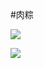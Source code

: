 #肉粽

![](https://s3-ap-northeast-1.amazonaws.com/yushengc-blog/Recipe/%E8%82%89%E7%B2%BD/20170424_184219.jpg)

![](https://s3-ap-northeast-1.amazonaws.com/yushengc-blog/Recipe/%E8%82%89%E7%B2%BD/20170424_184238.jpg)	  